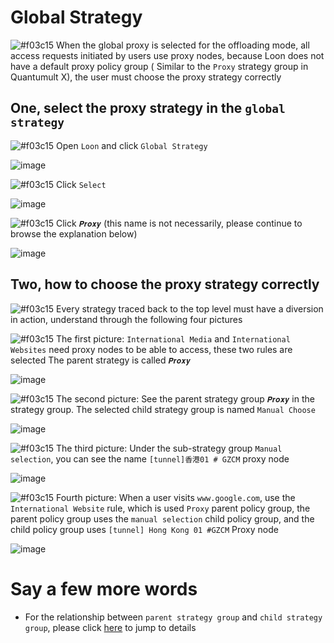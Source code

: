 # Global Strategy

![#f03c15](https://placehold.it/15/f03c15/000000?text=+) When the global proxy is selected for the offloading mode, all access requests initiated by users use proxy nodes, because Loon does not have a default proxy policy group ( Similar to the `Proxy` strategy group in Quantumult X), the user must choose the proxy strategy correctly

## One, select the proxy strategy in the `global strategy`

![#f03c15](https://placehold.it/15/f03c15/000000?text=+) Open `Loon` and click `Global Strategy`

![image](https://raw.githubusercontent.com/chiupam/tutorial-image/master/Loon/Plus/Global_Policy_5.jpg)

![#f03c15](https://placehold.it/15/f03c15/000000?text=+) Click `Select`

![image](https://raw.githubusercontent.com/chiupam/tutorial-image/master/Loon/Plus/Global_Policy_6.jpg)

![#f03c15](https://placehold.it/15/f03c15/000000?text=+) Click `𝑷𝒓𝒐𝒙𝒚` (this name is not necessarily, please continue to browse the explanation below)

![image](https://raw.githubusercontent.com/chiupam/tutorial-image/master/Loon/Plus/Global_Policy_7.jpg)

## Two, how to choose the proxy strategy correctly

![#f03c15](https://placehold.it/15/f03c15/000000?text=+) Every strategy traced back to the top level must have a diversion in action, understand through the following four pictures

![#f03c15](https://placehold.it/15/f03c15/000000?text=+) The first picture: `International Media` and `International Websites` need proxy nodes to be able to access, these two rules are selected The parent strategy is called `𝑷𝒓𝒐𝒙𝒚`

![image](https://raw.githubusercontent.com/chiupam/tutorial-image/master/Loon/Plus/Global_Policy_1.jpg)

![#f03c15](https://placehold.it/15/f03c15/000000?text=+) The second picture: See the parent strategy group `𝑷𝒓𝒐𝒙𝒚` in the strategy group. The selected child strategy group is named `Manual Choose`

![image](https://raw.githubusercontent.com/chiupam/tutorial-image/master/Loon/Plus/Global_Policy_2.jpg)

![#f03c15](https://placehold.it/15/f03c15/000000?text=+) The third picture: Under the sub-strategy group `Manual selection`, you can see the name `[tunnel]香港01 # GZCM` proxy node

![image](https://raw.githubusercontent.com/chiupam/tutorial-image/master/Loon/Plus/Global_Policy_3.jpg)

![#f03c15](https://placehold.it/15/f03c15/000000?text=+) Fourth picture: When a user visits `www.google.com`, use the `International Website` rule, which is used `Proxy` parent policy group, the parent policy group uses the `manual selection` child policy group, and the child policy group uses `[tunnel] Hong Kong 01 #GZCM` Proxy node

![image](https://raw.githubusercontent.com/chiupam/tutorial-image/master/Loon/Plus/Global_Policy_4.jpg)

# Say a few more words

- For the relationship between `parent strategy group` and `child strategy group`, please click [here](https://github.com/chiupam/tutorial/blob/master/Loon/Plus/TOP_Policy_EN.md) to jump to details